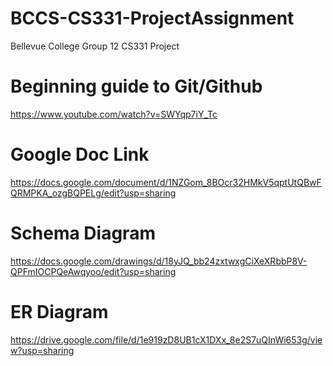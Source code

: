 # BCCS-CS331-ProjectAssignment
Bellevue College Group 12 CS331 Project

# Beginning guide to Git/Github
https://www.youtube.com/watch?v=SWYqp7iY_Tc

# Google Doc Link
https://docs.google.com/document/d/1NZGom_8BOcr32HMkV5qptUtQBwFQRMPKA_ozgBQPELg/edit?usp=sharing

# Schema Diagram
https://docs.google.com/drawings/d/18yJQ_bb24zxtwxgCiXeXRbbP8V-QPFmIOCPQeAwqyoo/edit?usp=sharing

# ER Diagram
https://drive.google.com/file/d/1e919zD8UB1cX1DXx_8e2S7uQInWi653g/view?usp=sharing
